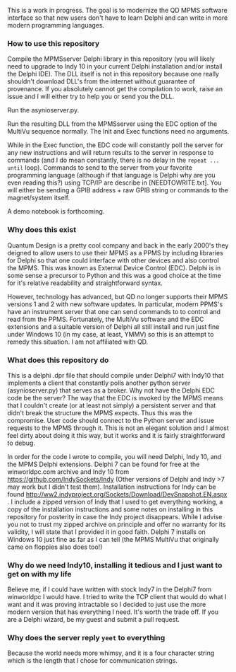 This is a work in progress. The goal is to modernize the QD MPMS software interface so that new users don't have to learn Delphi and can write in more modern programming languages.

### How to use this repository

Compile the MPMSserver Delphi library in this repository (you will likely need to upgrade to Indy 10 in your current Delphi installation and/or install the Delphi IDE). The DLL itself is not in this repository because one really shouldn't download DLL's from the internet without guarantee of provenance. If you absolutely cannot get the compilation to work, raise an issue and I will either try to help you or send you the DLL.

Run the asynioserver.py. 

Run the resulting DLL from the MPMSserver using the EDC option of the MultiVu sequence normally. The Init and Exec functions need no arguments. 

While in the Exec function, the EDC code will constantly poll the server for any new instructions and will return results to the server in response to commands (and I do mean constantly, there is no delay in the `repeat ... until` loop). Commands to send to the server from your favorite programming language (although if that language is Delphi why are you even reading this?) using TCP/IP are describe in [NEEDTOWRITE.txt]. You will either be sending a GPIB address + raw GPIB string or commands to the magnet/system itself. 

A demo notebook is forthcoming.

### Why does this exist

Quantum Design is a pretty cool company and back in the early 2000's they deigned to allow users to use their MPMS as a PPMS by including libraries for Delphi so that one could interface with other devices and also control the MPMS. This was known as External Device Control (EDC). Delphi is in some sense a precursor to Python and this was a good choice at the time for it's relative readability and straightforward syntax.

However, technology has advanced, but QD no longer supports their MPMS versions 1 and 2 with new software updates.  In particular, modern PPMS's have an instrument server that one can send commands to to control and read from the PPMS. Fortunately, the MultiVu software and the EDC extensions and a suitable version of Delphi all still install and run just fine under Windows 10 (in my case, at least, YMMV) so this is an attempt to remedy this situation. I am not affiliated with QD. 

### What does this repository do

This is a delphi .dpr file that should compile under Delphi7 with Indy10 that implements a client that constantly polls another python server (asynioserver.py) that serves as a broker. Why not have the Delphi EDC code be the server? The way that the EDC is invoked by the MPMS means that I couldn't create (or at least not simply) a persistent server and that didn't break the structure the MPMS expects. Thus this was the compromise. User code should connect to the Python server and issue requests to the MPMS through it. This is not an elegant solution and I almost feel dirty about doing it this way, but it works and it is fairly straightforward to debug.

In order for the code I wrote to compile, you will need Delphi, Indy 10, and the MPMS Delphi extensions. Delphi 7 can be found for free at the winworldpc.com archive and Indy 10 from https://github.com/IndySockets/Indy (Other versions of Delphi and Indy >7 may work but I didn't test them). Installation instructions for Indy can be found http://ww2.indyproject.org/Sockets/Download/DevSnapshot.EN.aspx . I include a zipped version of Indy that I used to get everything working, a copy of the installation instructions and some notes on installing in this repository for posterity in case the Indy project disappears. While I advise you not to trust my zipped archive on principle and offer no warranty for its validity, I will state that I provided it in good faith. Delphi 7 installs on Windows 10 just fine as far as I can tell (the MPMS MultiVu that originally came on floppies also does too!) 

### Why do we need Indy10, installing it tedious and I just want to get on with my life

Believe me, if I could have written with stock Indy7 in the Delphi7 from winworldpc I would have. I tried to write the TCP client that would do what I want and it was proving intractable so I decided to just use the more modern version that has everything I need. It's worth the trade off. If you are a Delphi wizard, be my guest and submit a pull request.

### Why does the server reply `yeet` to everything

Because the world needs more whimsy, and it is a four character string which is the length that I chose for communication strings. 




